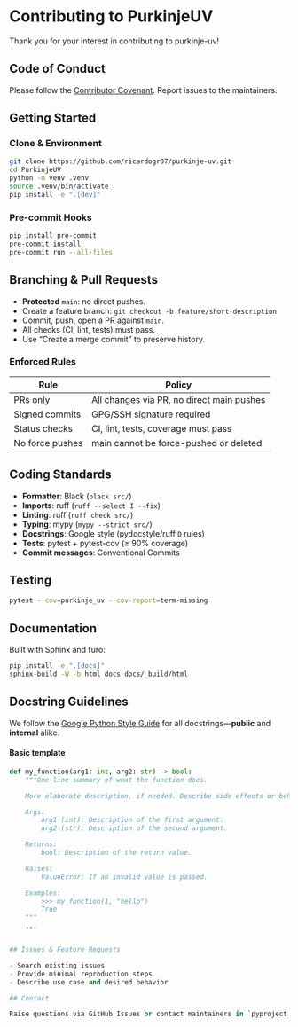 # Contributing to PurkinjeUV

Thank you for your interest in contributing to purkinje-uv!

## Code of Conduct

Please follow the [Contributor Covenant](https://www.contributor-covenant.org/version/2/1/code_of_conduct/). Report issues to the maintainers.

## Getting Started

### Clone & Environment

```bash
git clone https://github.com/ricardogr07/purkinje-uv.git
cd PurkinjeUV
python -m venv .venv
source .venv/bin/activate
pip install -e ".[dev]"
```

### Pre-commit Hooks

```bash
pip install pre-commit
pre-commit install
pre-commit run --all-files
```

## Branching & Pull Requests

- **Protected** `main`: no direct pushes.
- Create a feature branch: `git checkout -b feature/short-description`
- Commit, push, open a PR against `main`.
- All checks (CI, lint, tests) must pass.
- Use “Create a merge commit” to preserve history.

### Enforced Rules

| Rule            | Policy                                            |
|-----------------|---------------------------------------------------|
| PRs only        | All changes via PR, no direct main pushes         |
| Signed commits  | GPG/SSH signature required                        |
| Status checks   | CI, lint, tests, coverage must pass               |
| No force pushes | main cannot be force-pushed or deleted            |

## Coding Standards

- **Formatter**: Black (`black src/`)
- **Imports**: ruff (`ruff --select I --fix`)
- **Linting**: ruff (`ruff check src/`)
- **Typing**: mypy (`mypy --strict src/`)
- **Docstrings**: Google style (pydocstyle/ruff `D` rules)
- **Tests**: pytest + pytest-cov (≥ 90% coverage)
- **Commit messages**: Conventional Commits

## Testing

```bash
pytest --cov=purkinje_uv --cov-report=term-missing
```

## Documentation

Built with Sphinx and furo:

```bash
pip install -e ".[docs]"
sphinx-build -W -b html docs docs/_build/html
```

## Docstring Guidelines

We follow the [Google Python Style Guide](https://google.github.io/styleguide/pyguide.html#38-comments-and-docstrings) for all docstrings—**public** and **internal** alike.

#### Basic template

```python
def my_function(arg1: int, arg2: str) -> bool:
    """One-line summary of what the function does.

    More elaborate description, if needed. Describe side effects or behaviors.

    Args:
        arg1 (int): Description of the first argument.
        arg2 (str): Description of the second argument.

    Returns:
        bool: Description of the return value.

    Raises:
        ValueError: If an invalid value is passed.

    Examples:
        >>> my_function(1, "hello")
        True
    """
    ...


## Issues & Feature Requests

- Search existing issues
- Provide minimal reproduction steps
- Describe use case and desired behavior

## Contact

Raise questions via GitHub Issues or contact maintainers in `pyproject.toml`.

